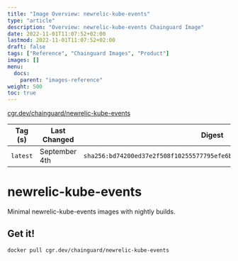 ```yaml
---
title: "Image Overview: newrelic-kube-events"
type: "article"
description: "Overview: newrelic-kube-events Chainguard Image"
date: 2022-11-01T11:07:52+02:00
lastmod: 2022-11-01T11:07:52+02:00
draft: false
tags: ["Reference", "Chainguard Images", "Product"]
images: []
menu:
  docs:
    parent: "images-reference"
weight: 500
toc: true
---
```


[cgr.dev/chainguard/newrelic-kube-events](https://github.com/chainguard-images/images/tree/main/images/newrelic-kube-events)

| Tag (s)   | Last Changed  | Digest                                                                    |
|-----------|---------------|---------------------------------------------------------------------------|
|  `latest` | September 4th | `sha256:bd74200ed37e2f508f10255577795efe6b37119f541d5c9505b3a8baa4e63a4f` |

# newrelic-kube-events

Minimal newrelic-kube-events images with nightly builds.

## Get it!

```shell
docker pull cgr.dev/chainguard/newrelic-kube-events
```
